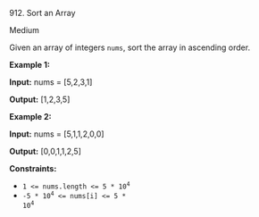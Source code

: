 912\. Sort an Array

Medium

Given an array of integers `nums`, sort the array in ascending order.

**Example 1:**

**Input:** nums = [5,2,3,1]

**Output:** [1,2,3,5]

**Example 2:**

**Input:** nums = [5,1,1,2,0,0]

**Output:** [0,0,1,1,2,5]

**Constraints:**

*   <code>1 <= nums.length <= 5 * 10<sup>4</sup></code>
*   <code>-5 * 10<sup>4</sup> <= nums[i] <= 5 * 10<sup>4</sup></code>